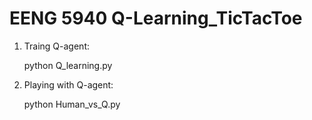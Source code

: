 # EENG 5940 Q-Learning_TicTacToe


1. Traing Q-agent:

    python Q_learning.py
  
  
2. Playing with Q-agent:

    python Human_vs_Q.py
